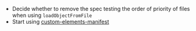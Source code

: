 - Decide whether to remove the spec testing the order of priority of files when using `loadObjectFromFile`
- Start using [custom-elements-manifest](https://github.com/webcomponents/custom-elements-manifest)
